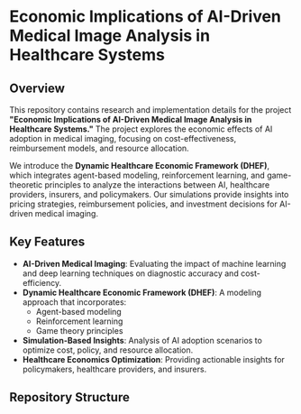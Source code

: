 # Economic Implications of AI-Driven Medical Image Analysis in Healthcare Systems

## Overview

This repository contains research and implementation details for the project **"Economic Implications of AI-Driven Medical Image Analysis in Healthcare Systems."** The project explores the economic effects of AI adoption in medical imaging, focusing on cost-effectiveness, reimbursement models, and resource allocation. 

We introduce the **Dynamic Healthcare Economic Framework (DHEF)**, which integrates agent-based modeling, reinforcement learning, and game-theoretic principles to analyze the interactions between AI, healthcare providers, insurers, and policymakers. Our simulations provide insights into pricing strategies, reimbursement policies, and investment decisions for AI-driven medical imaging.

## Key Features

- **AI-Driven Medical Imaging**: Evaluating the impact of machine learning and deep learning techniques on diagnostic accuracy and cost-efficiency.
- **Dynamic Healthcare Economic Framework (DHEF)**: A modeling approach that incorporates:
  - Agent-based modeling
  - Reinforcement learning
  - Game theory principles
- **Simulation-Based Insights**: Analysis of AI adoption scenarios to optimize cost, policy, and resource allocation.
- **Healthcare Economics Optimization**: Providing actionable insights for policymakers, healthcare providers, and insurers.

## Repository Structure

